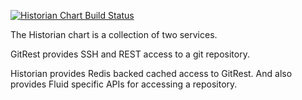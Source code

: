 [![Historian Chart Build Status](https://offnet.visualstudio.com/_apis/public/build/definitions/0a22f611-6a4a-4416-a1bb-53ed7284aa21/13/badge)](https://offnet.visualstudio.com/officenet/_build/index?definitionId=13)

The Historian chart is a collection of two services.

GitRest provides SSH and REST access to a git repository.

Historian provides Redis backed cached access to GitRest. And also provides Fluid specific APIs for accessing
a repository.
